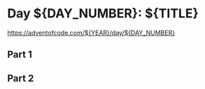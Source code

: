 # Day ${DAY_NUMBER}: ${TITLE}

<https://adventofcode.com/${YEAR}/day/${DAY_NUMBER}>

## Part 1

## Part 2
